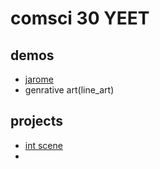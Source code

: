 # comsci 30 YEET

## demos
- [jarome](jarome)
- genrative art(line_art)

## projects
- [int scene](int_scene)
-